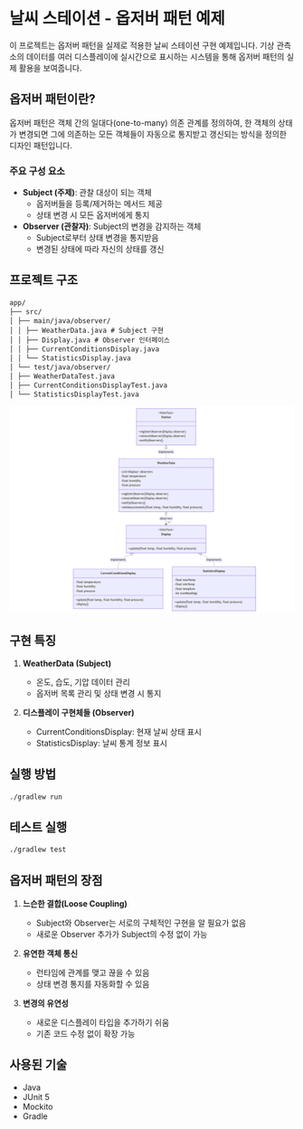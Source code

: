 # 날씨 스테이션 - 옵저버 패턴 예제

이 프로젝트는 옵저버 패턴을 실제로 적용한 날씨 스테이션 구현 예제입니다. 기상 관측소의 데이터를 여러 디스플레이에 실시간으로 표시하는 시스템을 통해 옵저버 패턴의 실제 활용을 보여줍니다.

## 옵저버 패턴이란?

옵저버 패턴은 객체 간의 일대다(one-to-many) 의존 관계를 정의하여, 한 객체의 상태가 변경되면 그에 의존하는 모든 객체들이 자동으로 통지받고 갱신되는 방식을 정의한 디자인 패턴입니다.

### 주요 구성 요소

- **Subject (주제)**: 관찰 대상이 되는 객체
  - 옵저버들을 등록/제거하는 메서드 제공
  - 상태 변경 시 모든 옵저버에게 통지
- **Observer (관찰자)**: Subject의 변경을 감지하는 객체
  - Subject로부터 상태 변경을 통지받음
  - 변경된 상태에 따라 자신의 상태를 갱신

## 프로젝트 구조

```text
app/
├── src/
│ ├── main/java/observer/
│ │ ├── WeatherData.java # Subject 구현
│ │ ├── Display.java # Observer 인터페이스
│ │ ├── CurrentConditionsDisplay.java
│ │ └── StatisticsDisplay.java
│ └── test/java/observer/
│ ├── WeatherDataTest.java
│ ├── CurrentConditionsDisplayTest.java
│ └── StatisticsDisplayTest.java
```

![image](./images/observer.png)

## 구현 특징

1. **WeatherData (Subject)**
   - 온도, 습도, 기압 데이터 관리
   - 옵저버 목록 관리 및 상태 변경 시 통지

2. **디스플레이 구현체들 (Observer)**
   - CurrentConditionsDisplay: 현재 날씨 상태 표시
   - StatisticsDisplay: 날씨 통계 정보 표시

## 실행 방법

```bash
./gradlew run
```

## 테스트 실행

```bash
./gradlew test
```

## 옵저버 패턴의 장점

1. **느슨한 결합(Loose Coupling)**
   - Subject와 Observer는 서로의 구체적인 구현을 알 필요가 없음
   - 새로운 Observer 추가가 Subject의 수정 없이 가능

2. **유연한 객체 통신**
   - 런타임에 관계를 맺고 끊을 수 있음
   - 상태 변경 통지를 자동화할 수 있음

3. **변경의 유연성**
   - 새로운 디스플레이 타입을 추가하기 쉬움
   - 기존 코드 수정 없이 확장 가능

## 사용된 기술

- Java
- JUnit 5
- Mockito
- Gradle
